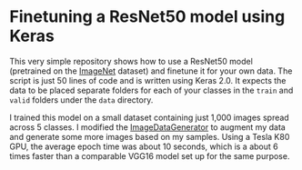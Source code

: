 Finetuning a ResNet50 model using Keras
=======================================

This very simple repository shows how to use a ResNet50 model (pretrained on the [ImageNet](http://image-net.org/) dataset) and finetune it for your own data. The script is just 50 lines of code and is written using Keras 2.0. It expects the data to be placed separate folders for each of your classes in the `train` and `valid` folders under the `data` directory.

I trained this model on a small dataset containing just 1,000 images spread across 5 classes. I modified the [ImageDataGenerator](https://keras.io/preprocessing/image/#imagedatagenerator) to augment my data and generate some more images based on my samples. Using a Tesla K80 GPU, the average epoch time was about 10 seconds, which is a about 6 times faster than a comparable VGG16 model set up for the same purpose.